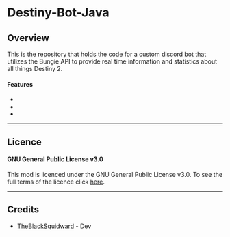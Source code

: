 # Destiny-Bot-Java

## Overview

This is the repository that holds the code for a custom discord bot that utilizes the Bungie API to provide real time information and statistics about all things Destiny 2.

#### Features

- 

-

-

***

## Licence

#### GNU General Public License v3.0

This mod is licenced under the GNU General Public License v3.0. To see the full terms of the licence click [here](https://github.com/TheBlackSquidward/Destiny-Bot-Java/blob/main/LICENSE).

***

## Credits

- [TheBlackSquidward](https://twitter.com/ABlackSquidward) - Dev
